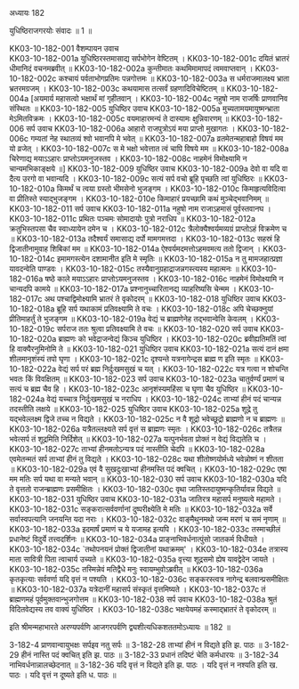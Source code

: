 अध्यायः 182

युधिष्ठिराजगरयोः संवादः ॥ 1 ॥

KK03-10-182-001	वैशम्पायन उवाच  
KK03-10-182-001a	युधिष्ठिरस्तमासाद्य सर्पभोगेन वेष्टितम् ।
KK03-10-182-001c	दयितं भ्रातरं धीमानिदं वचनमब्रवीत् ॥
KK03-10-182-002a	कुन्तीमातः कथमिमामापदं त्वमवाप्तवान् ।
KK03-10-182-002c	कश्चायं पर्वताभोगप्रतिमः पन्नगोत्तमः ॥
KK03-10-182-003a	स धर्मराजमालक्ष्य भ्राता भ्रतरमग्रजम् ।
KK03-10-182-003c	कथयामास तत्सर्वं ग्रहणादिविचेष्टितम् ॥
KK03-10-182-004a	[अयमार्य महासत्वो भक्षार्थं मां गृहीतवान् ।
KK03-10-182-004c	नहुषो नाम राजर्षिः प्राणवानिव संस्थितः ॥
KK03-10-182-005	युधिष्ठिर उवाच 
KK03-10-182-005a	मुच्यतामयमायुष्मन्भ्राता मेऽमितविक्रमः ।
KK03-10-182-005c	वयमाहारमन्यं ते दास्यामः क्षुन्निवारणम् ॥
KK03-10-182-006	सर्प उवाच 
KK03-10-182-006a	आहारो राजपुत्रोऽयं मया प्राप्तो मुखागतः ।
KK03-10-182-006c	गम्यतां नेह स्थातव्यं श्वो भवानपि मे भवेत् ॥
KK03-10-182-007a	व्रतमेतन्महाबाहो विषयं मम यो व्रजेत् ।
KK03-10-182-007c	स मे भक्षो भवेत्तात त्वं चापि विषये मम ॥
KK03-10-182-008a	चिरेणाद्य मयाऽऽहारः प्राप्तोऽयमनुजस्तव ।
KK03-10-182-008c	नाहमेनं विमोक्ष्यामि न चान्यमभिकाङ्क्षये ॥]
KK03-10-182-009	युधिष्ठिर उवाच 
KK03-10-182-009a	देवो वा यदि वा दैत्य उरगो वा भवान्यदि ।
KK03-10-182-009c	सत्यं सर्प वचो ब्रूहि पृच्छति त्वां युधिष्ठिरः ॥
KK03-10-182-010a	किमर्थं च त्वया ग्रस्तो भीमसेनो भुजङ्गम ।
KK03-10-182-010c	किमाहृत्यविदित्वा वा प्रीतिस्ते स्याद्भुजङ्गम ।
KK03-10-182-010e	किमाहारं प्रयच्छामि कथं मुञ्चेद्भवानिमम् ॥
KK03-10-182-011	सर्प उवाच 
KK03-10-182-011a	नहुषो नाम राजाऽहमासं पूर्वस्तवानघ ।
KK03-10-182-011c	प्रथितः पञ्चमः सोमादायोः पुत्रो नराधिप ॥
KK03-10-182-012a	क्रतुभिस्तपसा चैव स्वाध्यायेन दमेन च ।
KK03-10-182-012c	त्रैलोक्यैश्वर्यमव्यग्रं प्राप्तोऽहं विक्रमेण च ॥
KK03-10-182-013a	तदैश्वर्यं समासाद्य दर्पो मामगमत्तदा ।
KK03-10-182-013c	सहस्रं हि द्विजातीनामुवाह शिबिकां मम ॥
KK03-10-182-014a	ऐश्वर्यमदमत्तोऽहमवमत्य ततो द्विजान् ।
KK03-10-182-014c	इमामगस्त्येन दशामानीत इति मे स्मृतिः ॥
KK03-10-182-015a	न तु मामजहात्प्रज्ञा यावदन्वेति पाण्डवः ।
KK03-10-182-015c	तस्यैवानुग्रहाद्राजन्नगस्त्यस्य महात्मनः ॥
KK03-10-182-016a	षष्ठे काले मयाऽऽहारः प्राप्तोऽयमनुजस्तव ।
KK03-10-182-016c	नाहमेनं विमोक्ष्यामि न चान्यदपि कामये ॥
KK03-10-182-017a	प्रश्नानुच्चारितानद्य व्याहरिष्यसि चेन्मम ।
KK03-10-182-017c	अथ पश्चाद्विमोक्ष्यामि भ्रातरं ते वृकोदरम् ॥
KK03-10-182-018	युधिष्ठिर उवाच 
KK03-10-182-018a	ब्रूहि सर्प यथाकामं प्रतिवक्ष्यामि ते वचः ।
KK03-10-182-018c	अपि चेच्छक्नुयां प्रीतिमाहर्तुं ते भुजङ्गम ॥
KK03-10-182-019a	वेद्यं च ब्राह्मणेनेह तद्भवान्वेत्ति केवलम् ।
KK03-10-182-019c	सर्पराज ततः श्रुत्वा प्रतिवक्ष्यामि ते वचः ॥
KK03-10-182-020	सर्प उवाच 
KK03-10-182-020a	ब्राह्मणः को भवेद्राजन्वेद्यं किञ्च युधिष्ठिर ।
KK03-10-182-020c	ब्रवीह्यतिमतिं त्वां हि वाक्यैरनुमिनोमि ते ॥
KK03-10-182-021	युधिष्ठिर उवाच 
KK03-10-182-021a	सत्यं दानं क्षमा शीलमानृशंस्यं तपो घृणा ।
KK03-10-182-021c	दृश्यन्ते यत्रनागेन्द्रस ब्राह्म ण इति स्मृतः ॥
KK03-10-182-022a	वेद्यं सर्प परं ब्रह्म निर्दुःखमसुखं च यत् ।
KK03-10-182-022c	यत्र गत्वा न शोचन्ति भवतः किं विवक्षितम् ॥
KK03-10-182-023	सर्प उवाच 
KK03-10-182-023a	चातुर्वर्ण्यं प्रमाणं च सत्यं च ब्रह्म चैव हि ।
KK03-10-182-023c	आनृशंस्यमहिंसा च घृणा चैव युधिष्ठिर ॥
KK03-10-182-024a	वेद्यं यच्चात्र निर्दुःखमसुखं च नराधिप ।
KK03-10-182-024c	ताभ्यां हीनं पदं चान्यन्न तदस्तीति लक्षये ॥
KK03-10-182-025	युधिष्ठिर उवाच 
KK03-10-182-025a	शूद्रे तु यद्भवेल्लक्ष्म द्विजे तच्च न विद्यते ।
KK03-10-182-025c	न वै शूद्रो भवेच्छूद्रो ब्राह्मणो न च ब्राह्मणः ॥
KK03-10-182-026a	यत्रैतल्लक्ष्यते सर्प वृत्तं स ब्राह्मणः स्मृतः ।
KK03-10-182-026c	तत्रैतन्न भवेत्सर्प तं शूद्रमिति निर्दिशेत् ॥
KK03-10-182-027a	यत्पुनर्भवता प्रोक्तं न वेद्यं विद्यतेति च ।
KK03-10-182-027c	ताभ्यां हीनमतोऽन्यत्र पदं नास्तीति चेदपि ॥
KK03-10-182-028a	एवमेतन्मतं सर्प ताभ्यां हीनं तु विद्यते ।
KK03-10-182-028c	यथा शीतोष्णयोर्मध्ये भवेन्नोष्णं न शीतता ॥
KK03-10-182-029a	एवं वै सुखदुःखाभ्यां हीनमस्ति पदं क्वचित् ।
KK03-10-182-029c	एषा मम मतिः सर्प यथा वा मन्यते भवान् ॥
KK03-10-182-030	सर्प उवाच 
KK03-10-182-030a	यदि ते वृत्ततो राजन्ब्राह्मणः प्रसमीक्षितः ।
KK03-10-182-030c	वृथा जातिस्तदायुष्मन्कृतिर्यावन्न विद्यते ॥
KK03-10-182-031	युधिष्ठिर उवाच 
KK03-10-182-031a	जातिरत्र महासर्प मनुष्यत्वे महामते ।
KK03-10-182-031c	सङ्करात्सर्ववर्णानां दुष्परीक्ष्येति मे मतिः ॥
KK03-10-182-032a	सर्वे सर्वास्वपत्यानि जनयन्ति यदा नराः ।
KK03-10-182-032c	वाङ्मैथुनमथो जन्म मरणं च समं नृणाम् ॥
KK03-10-182-033a	इदमार्षं प्रमाणं च ये यजामह इत्यपि ।
KK03-10-182-033c	तस्माच्छीलं प्रधानेष्टं विदुर्ये तत्त्वदर्शिनः ॥
KK03-10-182-034a	प्राङ्नाभिवर्धनात्पुंसो जातकर्म विधीयते ।
KK03-10-182-034c	`तथोपनयनं प्रोक्तं द्विजातीनां यथाक्रमम्' ।
KK03-10-182-034e	तत्रास्य माता सावित्री पिता त्वाचार्य उच्यते ॥
KK03-10-182-035a	वृत्त्या शूद्रसमो ह्येष यावद्वेदेन जायते ।
KK03-10-182-035c	तस्मिन्नेवं मतिद्वैधे मनुः स्वायम्भुवोऽब्रवीत् ॥
KK03-10-182-036a	कृतकृत्याः सर्ववर्णा यदि वृत्तं न पश्यति ।
KK03-10-182-036c	सङ्करस्त्वत्र नागेन्द्र बलवान्प्रसमीक्षितः ॥
KK03-10-182-037a	यत्रेदानीं महासर्प संस्कृतं वृत्तमिष्यते ।
KK03-10-182-037c	तं ब्राह्मणमहं पूर्वमुक्तवान्भुजगोत्तम ॥
KK03-10-182-038	सर्प उवाच 
KK03-10-182-038a	श्रुतं विदितवेद्यस्य तव वाक्यं युधिष्ठिर ।
KK03-10-182-038c	भक्षयेयमहं कस्माद्भ्रातरं ते वृकोदरम् ॥

इति श्रीमन्महाभारते अरण्यपर्वणि आजगरपर्वणि द्व्यशीत्यधिकशततमोऽध्यायः ॥ 182 ॥

3-182-4 प्राणवान्वायुभक्षः सर्पइव नतु सर्पः ॥ 3-182-28 ताभ्यां हीनं न विद्यते इति झ. पाठः ॥ 3-182-29 हीनं नास्ति पदं क्वचित् इति झ. पाठः ॥ 3-182-33 प्रधानं तदिष्टं चेति कर्मधारयः ॥ 3-182-34 नाभिवर्धनान्नालच्छेदनात् ॥ 3-182-36 यदि वृत्तं न विद्यते इति झ. पाठः । यदि वृत्तं न नश्यति इति ख. पाठः । यदि वृत्तं न दूष्यते इति ध. पाठः ॥
